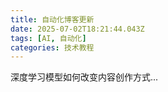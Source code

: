 ```yaml
---
title: 自动化博客更新
date: 2025-07-02T18:21:44.043Z
tags: [AI, 自动化]
categories: 技术教程
---
```


深度学习模型如何改变内容创作方式...

